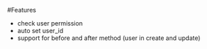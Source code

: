 #Features
- check user permission 
- auto set user_id
- support for before and after method (user in create and update)

